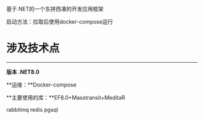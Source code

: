基于.NET的一个东拼西凑的开发应用框架

启动方法：拉取后使用docker-compose运行

# **涉及技术点**

***

**版本 .NET8.0**

**运维：**Docker-compose

**主要使用的库：**EF8.0+Masstransit+MeditaR

rabbitmq redis pgsql
